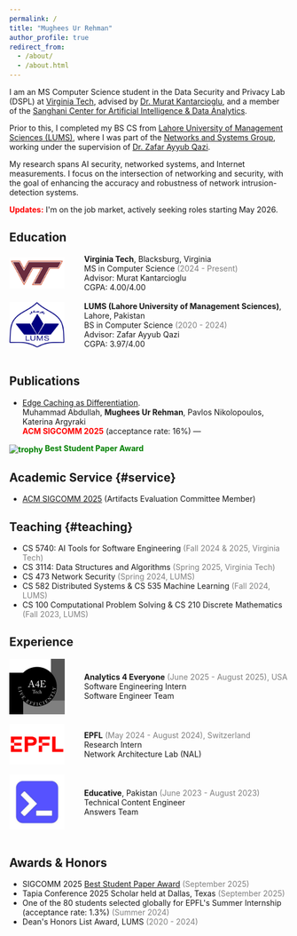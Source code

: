 ```yaml
---
permalink: /
title: "Mughees Ur Rehman"
author_profile: true
redirect_from: 
  - /about/
  - /about.html
---
```

I am an MS Computer Science student in the Data Security and Privacy Lab (DSPL) at [Virginia Tech](https://cs.vt.edu/), advised by [Dr. Murat Kantarcioglu](https://www.kantarcioglu.net/), and a member of the [Sanghani Center for Artificial Intelligence & Data Analytics](https://sanghani.cs.vt.edu/people/students/mughees-ur-rehman.html).


Prior to this, I completed my BS CS from [Lahore University of Management Sciences (LUMS)](https://lums.edu.pk/), where I was part of the [Networks and Systems Group](https://nsg.lums.edu.pk/), working under the supervision of [Dr. Zafar Ayyub Qazi](https://web.lums.edu.pk/~zafar/).

My research spans AI security, networked systems, and Internet measurements. I focus on the intersection of networking and security, with the goal of enhancing the accuracy and robustness of network intrusion-detection systems.

<strong style="color: red;">Updates:</strong> I'm on the job market, actively seeking roles starting May 2026.
<br>

## Education
<a id="education"></a>
<div style="display: flex; align-items: center;">
  <img src="./../images/logo-vt.png" alt="Logo" style="width: 100px; height: auto;">
  <span style="margin-left: 35px;">
    <strong>Virginia Tech</strong>, Blacksburg, Virginia<br>
    MS in Computer Science <span style="color:#808080;">(2024 - Present)</span> <br>
    Advisor: Murat Kantarcioglu <br>
    CGPA: 4.00/4.00<br>
  </span>
</div>

<br>

<div style="display: flex; align-items: center;">
  <img src="./../images/logo-lums.png" alt="Logo" style="width: 100px; height: auto;">
  <span style="margin-left: 35px;">
    <strong>LUMS (Lahore University of Management Sciences)</strong>, Lahore, Pakistan<br>
    BS in Computer Science <span style="color:#808080;">(2020 - 2024)</span> <br>
    Advisor: Zafar Ayyub Qazi <br>
    CGPA: 3.97/4.00<br>
  </span>
</div>
<br>

## Publications
<a id="publications"></a>
* [Edge Caching as Differentiation](https://dl.acm.org/doi/10.1145/3718958.3754350).  
Muhammad Abdullah, **Mughees Ur Rehman**, Pavlos Nikolopoulos, Katerina Argyraki\
<strong style="color: red;">ACM SIGCOMM 2025</strong> (acceptance rate: 16%) —
<strong style="color: green;">
  <img src="https://conferences.sigcomm.org/sigcomm/2025/img/icons/trophy.png"
       alt="trophy"
       style="height:1em;vertical-align:-0.2em;">
  Best Student Paper Award
</strong>

## Academic Service {#service}
* [ACM SIGCOMM 2025](https://conferences.sigcomm.org/sigcomm/2025/cf-artifacts/) (Artifacts Evaluation Committee Member)

## Teaching {#teaching}
* CS 5740: AI Tools for Software Engineering <span style="color:#808080;">(Fall 2024 & 2025, Virginia Tech)</span>
* CS 3114: Data Structures and Algorithms <span style="color:#808080;">(Spring 2025, Virginia Tech)</span>
* CS 473 Network Security <span style="color:#808080;">(Spring 2024, LUMS)</span>
* CS 582 Distributed Systems & CS 535 Machine Learning <span style="color:#808080;">(Fall 2024, LUMS)</span>
* CS 100 Computational Problem Solving & CS 210 Discrete Mathematics <span style="color:#808080;">(Fall 2023, LUMS)</span>


## Experience
<div style="display: flex; align-items: center;">
  <img src="./../images/analytics4everyone.jpeg" alt="Logo" style="width: 100px; height: auto;">
  <span style="margin-left: 35px;">
    <strong>Analytics 4 Everyone</strong> <span style="color:#808080;">(June 2025 - August 2025), USA</span> <br>
    Software Engineering Intern <br>
    Software Engineer Team 
  </span>
</div>

<br>

<div style="display: flex; align-items: center;">
  <img src="./../images/logo-epfl.png" alt="Logo" style="width: 100px; height: auto;">
  <span style="margin-left: 35px;">
    <strong>EPFL</strong><span style="color:#808080;"> (May 2024 - August 2024), Switzerland</span> <br>
    Research Intern<br>
    Network Architecture Lab (NAL)<br>
  </span>
</div>

<br>

<div style="display: flex; align-items: center;">
  <img src="./../images/educative.jpeg" alt="Logo" style="width: 100px; height: auto;">
  <span style="margin-left: 35px;">
    <strong>Educative</strong>, Pakistan <span style="color:#808080;">(June 2023 - August 2023)</span><br>
    Technical Content Engineer
    <br>Answers Team
  </span>
</div>

<br>

## Awards & Honors

* SIGCOMM 2025 [Best Student Paper Award](https://conferences.sigcomm.org/sigcomm/2025/program/papers-info/) <span style="color:#808080;">(September 2025)</span>
* Tapia Conference 2025 Scholar held at Dallas, Texas <span style="color:#808080;">(September 2025)</span>
* One of the 80 students selected globally for EPFL's Summer Internship (acceptance rate: 1.3%) <span style="color:#808080;">(Summer 2024)</span>
* Dean's Honors List Award, LUMS <span style="color:#808080;">(2020 - 2024)</span>

